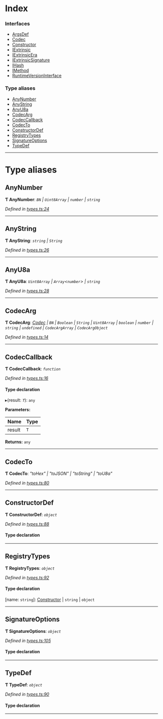 

# Index

### Interfaces

* [ArgsDef](../interfaces/_types_.argsdef.md)
* [Codec](../interfaces/_types_.codec.md)
* [Constructor](../interfaces/_types_.constructor.md)
* [IExtrinsic](../interfaces/_types_.iextrinsic.md)
* [IExtrinsicEra](../interfaces/_types_.iextrinsicera.md)
* [IExtrinsicSignature](../interfaces/_types_.iextrinsicsignature.md)
* [IHash](../interfaces/_types_.ihash.md)
* [IMethod](../interfaces/_types_.imethod.md)
* [RuntimeVersionInterface](../interfaces/_types_.runtimeversioninterface.md)

### Type aliases

* [AnyNumber](_types_.md#anynumber)
* [AnyString](_types_.md#anystring)
* [AnyU8a](_types_.md#anyu8a)
* [CodecArg](_types_.md#codecarg)
* [CodecCallback](_types_.md#codeccallback)
* [CodecTo](_types_.md#codecto)
* [ConstructorDef](_types_.md#constructordef)
* [RegistryTypes](_types_.md#registrytypes)
* [SignatureOptions](_types_.md#signatureoptions)
* [TypeDef](_types_.md#typedef)

---

# Type aliases

<a id="anynumber"></a>

##  AnyNumber

**Ƭ AnyNumber**: *`BN` \| `Uint8Array` \| `number` \| `string`*

*Defined in [types.ts:24](https://github.com/polkadot-js/api/blob/f9e8aed/packages/types/src/types.ts#L24)*

___
<a id="anystring"></a>

##  AnyString

**Ƭ AnyString**: *`string` \| `String`*

*Defined in [types.ts:26](https://github.com/polkadot-js/api/blob/f9e8aed/packages/types/src/types.ts#L26)*

___
<a id="anyu8a"></a>

##  AnyU8a

**Ƭ AnyU8a**: *`Uint8Array` \| `Array`<`number`> \| `string`*

*Defined in [types.ts:28](https://github.com/polkadot-js/api/blob/f9e8aed/packages/types/src/types.ts#L28)*

___
<a id="codecarg"></a>

##  CodecArg

**Ƭ CodecArg**: *[Codec](../interfaces/_types_.codec.md) \| `BN` \| `Boolean` \| `String` \| `Uint8Array` \| `boolean` \| `number` \| `string` \| `undefined` \| `CodecArgArray` \| `CodecArgObject`*

*Defined in [types.ts:14](https://github.com/polkadot-js/api/blob/f9e8aed/packages/types/src/types.ts#L14)*

___
<a id="codeccallback"></a>

##  CodecCallback

**Ƭ CodecCallback**: *`function`*

*Defined in [types.ts:16](https://github.com/polkadot-js/api/blob/f9e8aed/packages/types/src/types.ts#L16)*

#### Type declaration
▸(result: *`T`*): `any`

**Parameters:**

| Name | Type |
| ------ | ------ |
| result | `T` |

**Returns:** `any`

___
<a id="codecto"></a>

##  CodecTo

**Ƭ CodecTo**: *"toHex" \| "toJSON" \| "toString" \| "toU8a"*

*Defined in [types.ts:80](https://github.com/polkadot-js/api/blob/f9e8aed/packages/types/src/types.ts#L80)*

___
<a id="constructordef"></a>

##  ConstructorDef

**Ƭ ConstructorDef**: *`object`*

*Defined in [types.ts:88](https://github.com/polkadot-js/api/blob/f9e8aed/packages/types/src/types.ts#L88)*

#### Type declaration

[index: `string`]: [Constructor](../interfaces/_types_.constructor.md)<`T`>

___
<a id="registrytypes"></a>

##  RegistryTypes

**Ƭ RegistryTypes**: *`object`*

*Defined in [types.ts:92](https://github.com/polkadot-js/api/blob/f9e8aed/packages/types/src/types.ts#L92)*

#### Type declaration

[name: `string`]: [Constructor](../interfaces/_types_.constructor.md) \| `string` \| `object`

___
<a id="signatureoptions"></a>

##  SignatureOptions

**Ƭ SignatureOptions**: *`object`*

*Defined in [types.ts:105](https://github.com/polkadot-js/api/blob/f9e8aed/packages/types/src/types.ts#L105)*

#### Type declaration

___
<a id="typedef"></a>

##  TypeDef

**Ƭ TypeDef**: *`object`*

*Defined in [types.ts:90](https://github.com/polkadot-js/api/blob/f9e8aed/packages/types/src/types.ts#L90)*

#### Type declaration

[index: `string`]: [Codec](../interfaces/_types_.codec.md)

___


